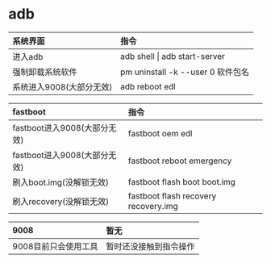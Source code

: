 # adb

| 系统界面 | 指令 |
| :--- | :--- |
| 进入adb | adb shell    \|   adb start-server |
| 强制卸载系统软件 | pm uninstall -k --user 0 软件包名 |
| 系统进入9008\(大部分无效\) | adb reboot edl |

| fastboot | 指令 |
| :--- | :--- |
| fastboot进入9008\(大部分无效\) | fastboot oem edl |
| fastboot进入9008\(大部分无效\) | fastboot reboot emergency |
| 刷入boot.img\(没解锁无效\) | fastboot flash boot boot.img |
| 刷入recovery\(没解锁无效\) | fastboot flash recovery recovery.img |

| 9008 | 暂无 |
| :--- | :--- |
| 9008目前只会使用工具 | 暂时还没接触到指令操作 |


